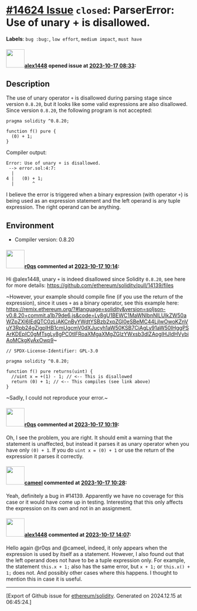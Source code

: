 # [\#14624 Issue](https://github.com/ethereum/solidity/issues/14624) `closed`: ParserError: Use of unary + is disallowed.
**Labels**: `bug :bug:`, `low effort`, `medium impact`, `must have`


#### <img src="https://avatars.githubusercontent.com/u/148193765?v=4" width="50">[alex1448](https://github.com/alex1448) opened issue at [2023-10-17 08:33](https://github.com/ethereum/solidity/issues/14624):

## Description
The use of unary operator ```+``` is disallowed during parsing stage since version ```0.8.20```, but it looks like some valid expressions are also disallowed. Since version ```0.8.20```, the following program is not accepted:

```solidity
pragma solidity ^0.8.20;

function f() pure {
  (0) + 1;
}
```
Compiler output:
```
Error: Use of unary + is disallowed.
 --> error.sol:4:7:
  |
4 |   (0) + 1;
  |       ^
```

I believe the error is triggered when a binary expression (with operator ```+```) is being used as an expression statement and the left operand is any tuple expression. The right operand can be anything.

## Environment

- Compiler version: 0.8.20



#### <img src="https://avatars.githubusercontent.com/u/457348?u=e02c93e6d98c1154952140a8d5af50d9d5ca59c9&v=4" width="50">[r0qs](https://github.com/r0qs) commented at [2023-10-17 10:14](https://github.com/ethereum/solidity/issues/14624#issuecomment-1766107501):

Hi @alex1448, unary `+` is indeed disallowed since Solidity `0.8.20`, see here for more details: https://github.com/ethereum/solidity/pull/14139/files

~However, your example should compile fine (if you use the return of the expression), since it uses `+` as a binary operator, see this example here: https://remix.ethereum.org/?#language=solidity&version=soljson-v0.8.20+commit.a1b79de6.js&code=Ly8gU1BEWC1MaWNlbnNlLUlkZW50aWZpZXI6IEdQTC0zLjAKCnByYWdtYSBzb2xpZGl0eSBeMC44LjIwOwoKZnVuY3Rpb24gZigpIHB1cmUgcmV0dXJucyh1aW50KSB7CiAgLy91aW50IHggPSArKDEpIC0gMTsgLy8gPC0tIFRoaXMgaXMgZGlzYWxsb3dlZAogIHJldHVybiAoMCkgKyAxOwp9~

```solidity
// SPDX-License-Identifier: GPL-3.0

pragma solidity ^0.8.20;

function f() pure returns(uint) {
  //uint x = +(1) - 1; // <-- This is disallowed
  return (0) + 1; // <-- This compiles (see link above)
}
```

~Sadly, I could not reproduce your error.~

#### <img src="https://avatars.githubusercontent.com/u/457348?u=e02c93e6d98c1154952140a8d5af50d9d5ca59c9&v=4" width="50">[r0qs](https://github.com/r0qs) commented at [2023-10-17 10:19](https://github.com/ethereum/solidity/issues/14624#issuecomment-1766116719):

Oh, I see the problem, you are right. It should emit a warning that the statement is unaffected, but instead it parses it as unary operator when you have only `(0) + 1`. If you do `uint x = (0) + 1` or use the return of the expression it parses it correctly.

#### <img src="https://avatars.githubusercontent.com/u/137030?v=4" width="50">[cameel](https://github.com/cameel) commented at [2023-10-17 10:28](https://github.com/ethereum/solidity/issues/14624#issuecomment-1766131027):

Yeah, definitely a bug in #14139. Apparently we have no coverage for this case or it would have come up in testing. Interesting that this only affects the expression on its own and not in an assignment.

#### <img src="https://avatars.githubusercontent.com/u/148193765?v=4" width="50">[alex1448](https://github.com/alex1448) commented at [2023-10-17 14:07](https://github.com/ethereum/solidity/issues/14624#issuecomment-1766496262):

Hello again @r0qs and @cameel, indeed, it only appears when the expression is used by itself as a statement. However, I also found out that the left operand does not have to be a tuple expression only. For example, the statement ```this.x + 1;``` also has the same error, but ```x + 1;``` or ```this.x() + 1;``` does not. And possibly other cases where this happens. I thought to mention this in case it is useful.


-------------------------------------------------------------------------------



[Export of Github issue for [ethereum/solidity](https://github.com/ethereum/solidity). Generated on 2024.12.15 at 06:45:24.]
